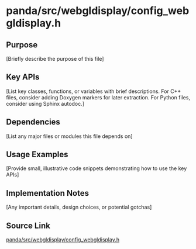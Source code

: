 # panda/src/webgldisplay/config_webgldisplay.h

## Purpose
[Briefly describe the purpose of this file]

## Key APIs
[List key classes, functions, or variables with brief descriptions.
For C++ files, consider adding Doxygen markers for later extraction.
For Python files, consider using Sphinx autodoc.]

## Dependencies
[List any major files or modules this file depends on]

## Usage Examples
[Provide small, illustrative code snippets demonstrating how to use the key APIs]

## Implementation Notes
[Any important details, design choices, or potential gotchas]

## Source Link
[panda/src/webgldisplay/config_webgldisplay.h](link_to_source_repository/panda/src/webgldisplay/config_webgldisplay.h)
